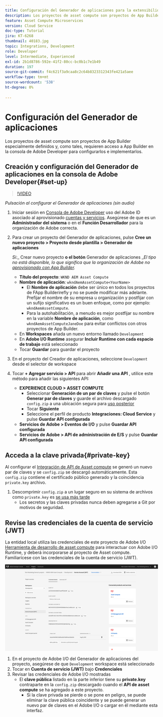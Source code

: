 ```yaml
---
title: Configuración del Generador de aplicaciones para la extensibilidad de Assets computes
description: Los proyectos de asset compute son proyectos de App Builder especialmente definidos y, como tales, requieren acceso a App Builder en la consola de Adobe Developer para configurarlos e implementarlos.
feature: Asset Compute Microservices
version: Cloud Service
doc-type: Tutorial
jira: KT-6268
thumbnail: 40183.jpg
topic: Integrations, Development
role: Developer
level: Intermediate, Experienced
exl-id: 2b1d8786-592e-41f2-80cc-bc0b1c7e1b49
duration: 197
source-git-commit: f4c621f3a9caa8c2c64b8323312343fe421a5aee
workflow-type: tm+mt
source-wordcount: '538'
ht-degree: 0%

---
```


# Configuración del Generador de aplicaciones

Los proyectos de asset compute son proyectos de App Builder especialmente definidos y, como tales, requieren acceso a App Builder en la consola de Adobe Developer para configurarlos e implementarlos.

## Creación y configuración del Generador de aplicaciones en la consola de Adobe Developer{#set-up}

>[!VIDEO](https://video.tv.adobe.com/v/40183?quality=12&learn=on)

_Pulsación al configurar el Generador de aplicaciones (sin audio)_

1. Iniciar sesión en [Consola de Adobe Developer](https://console.adobe.io) uso del Adobe ID asociado al aprovisionado [cuentas y servicios](./accounts-and-services.md). Asegúrese de que es un __Administrador del sistema__ o en el __Función Desarrollador__ para la organización de Adobe correcta.
1. Para crear un proyecto del Generador de aplicaciones, pulse __Cree un nuevo proyecto > Proyecto desde plantilla > Generador de aplicaciones__

   _Si:__ Crear nuevo proyecto __o el botón__ Generador de aplicaciones __El tipo no está disponible, lo que significa que la organización de Adobe no [aprovisionado con App Builder](#request-adobe-project-app-builder)._

   + __Título del proyecto__: `WKND AEM Asset Compute`
   + __Nombre de aplicación__: `wkndAemAssetCompute<YourName>`
      + El __Nombre de aplicación__ debe ser único en todos los proyectos de FApp Builderirefly y no se puede modificar más adelante. Prefijar el nombre de su empresa u organización y postfijar con un sufijo significativo es un buen enfoque, como por ejemplo: `wkndAemAssetCompute`.
      + Para la autohabilitación, a menudo es mejor postfijar su nombre en la variable __Nombre de aplicación__, como `wkndAemAssetComputeJaneDoe` para evitar conflictos con otros proyectos de App Builder.
   + En __Workspaces__ añada un nuevo entorno llamado `Development`
   + En __Adobe I/O Runtime__ asegurar __Incluir Runtime con cada espacio de trabajo__ está seleccionado
   + Tocar __Guardar__ para guardar el proyecto
1. En el proyecto del Creador de aplicaciones, seleccione `Development` desde el selector de workspace
1. Tocar __+ Agregar servicio > API__ para abrir __Añadir una API__ , utilice este método para añadir las siguientes API:

   + __EXPERIENCE CLOUD > ASSET COMPUTE__
      + Seleccionar __Generación de un par de claves__ y pulse el botón __Generar par de claves__ y guarde el archivo descargado `config.zip` a una ubicación segura para [uso posterior](#private-key)
      + Tocar __Siguiente__
      + Seleccione el perfil de producto __Integraciones: Cloud Service__ y pulse __Guardar API configurada__
   + __Servicios de Adobe > Eventos de I/O__ y pulse __Guardar API configurada__
   + __Servicios de Adobe > API de administración de E/S__ y pulse __Guardar API configurada__

## Acceda a la clave privada{#private-key}

Al configurar el [Integración de API de Asset compute](#set-up) se generó un nuevo par de claves y se `config.zip` se descargó automáticamente. Esta `config.zip` contiene el certificado público generado y la coincidencia `private.key` archivo.

1. Descomprimir `config.zip` a un lugar seguro en su sistema de archivos como `private.key` es [se usa más tarde](../develop/environment-variables.md)
   + Los secretos y las claves privadas nunca deben agregarse a Git por motivos de seguridad.

## Revise las credenciales de la cuenta de servicio (JWT)

La entidad local utiliza las credenciales de este proyecto de Adobe I/O [Herramienta de desarrollo de asset compute](../develop/development-tool.md) para interactuar con Adobe I/O Runtime, y deberá incorporarse al proyecto de Asset compute. Familiarícese con las credenciales de la cuenta de servicio (JWT).

![Credenciales de cuenta de servicio de Adobe Developer](./assets/app-builder/service-account.png)

1. En el proyecto de Adobe I/O del Generador de aplicaciones del proyecto, asegúrese de que `Development` workspace está seleccionado
1. Tocar en __Cuenta de servicio (JWT)__ bajo __Credenciales__
1. Revisar las credenciales de Adobe I/O mostradas
   + El __clave pública__ listado en la parte inferior tiene su __private.key__ contraparte en la `config.zip` descargado cuando el __API de asset compute__ se ha agregado a este proyecto.
      + Si la clave privada se pierde o se pone en peligro, se puede eliminar la clave pública coincidente y se puede generar un nuevo par de claves en el Adobe I/O o cargar en él mediante esta interfaz.
